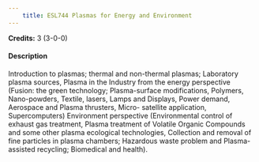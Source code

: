 ```yaml
---
    title: ESL744 Plasmas for Energy and Environment
---
```

**Credits:** 3 (3-0-0)



#### Description 
Introduction to plasmas; thermal and non-thermal plasmas; Laboratory plasma sources, Plasma in the Industry from the energy perspective (Fusion: the green technology; Plasma-surface modifications, Polymers, Nano-powders, Textile, lasers, Lamps and Displays, Power demand, Aerospace and Plasma thrusters, Micro- satellite application, Supercomputers) Environment perspective (Environmental control of exhaust gas treatment, Plasma treatment of Volatile Organic Compounds and some other plasma ecological technologies, Collection and removal of fine particles in plasma chambers; Hazardous waste problem and Plasma-assisted recycling; Biomedical and health).
